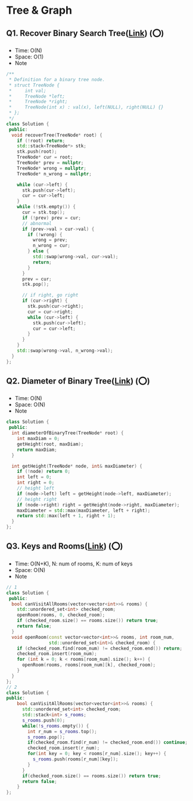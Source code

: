 # Tree & Graph

## Q1. Recover Binary Search Tree([Link](https://leetcode.com/problems/recover-binary-search-tree/)) (:o:)

- Time: O(N)
- Space: O(1)
- Note <br/> 
```cpp
/**
 * Definition for a binary tree node.
 * struct TreeNode {
 *     int val;
 *     TreeNode *left;
 *     TreeNode *right;
 *     TreeNode(int x) : val(x), left(NULL), right(NULL) {}
 * };
 */
class Solution {
 public:
  void recoverTree(TreeNode* root) {
    if (!root) return;
    std::stack<TreeNode*> stk;
    stk.push(root);
    TreeNode* cur = root;
    TreeNode* prev = nullptr;
    TreeNode* wrong = nullptr;
    TreeNode* n_wrong = nullptr;

    while (cur->left) {
      stk.push(cur->left);
      cur = cur->left;
    }
    while (!stk.empty()) {
      cur = stk.top();
      if (!prev) prev = cur;
      // abnormal
      if (prev->val > cur->val) {
        if (!wrong) {
          wrong = prev;
          n_wrong = cur;
        } else {
          std::swap(wrong->val, cur->val);
          return;
        }
      }
      prev = cur;
      stk.pop();

      // if right, go right
      if (cur->right) {
        stk.push(cur->right);
        cur = cur->right;
        while (cur->left) {
          stk.push(cur->left);
          cur = cur->left;
        }
      }
    }
    std::swap(wrong->val, n_wrong->val);
  }
};
```

## Q2. Diameter of Binary Tree([Link](https://leetcode.com/problems/diameter-of-binary-tree/)) (:o:)

- Time: O(N)
- Space: O(N)
- Note <br/> 

```cpp
class Solution {
 public:
  int diameterOfBinaryTree(TreeNode* root) {
    int maxDiam = 0;
    getHeight(root, maxDiam);
    return maxDiam;
  }

  int getHeight(TreeNode* node, int& maxDiameter) {
    if (!node) return 0;
    int left = 0;
    int right = 0;
    // height left
    if (node->left) left = getHeight(node->left, maxDiameter);
    // height right
    if (node->right) right = getHeight(node->right, maxDiameter);
    maxDiameter = std::max(maxDiameter, left + right);
    return std::max(left + 1, right + 1);
  }
};
```

## Q3. Keys and Rooms([Link](https://leetcode.com/problems/keys-and-rooms/)) (:o:)

- Time: O(N+K), N: num of rooms, K: num of keys
- Space: O(N)
- Note <br/> 

```cpp
// 1
class Solution {
 public:
  bool canVisitAllRooms(vector<vector<int>>& rooms) {
    std::unordered_set<int> checked_room;
    openRoom(rooms, 0, checked_room);
    if (checked_room.size() == rooms.size()) return true;
    return false;
  }
  void openRoom(const vector<vector<int>>& rooms, int room_num,
                std::unordered_set<int>& checked_room) {
    if (checked_room.find(room_num) != checked_room.end()) return;
    checked_room.insert(room_num);
    for (int k = 0; k < rooms[room_num].size(); k++) {
      openRoom(rooms, rooms[room_num][k], checked_room);
    }
  }
};
// 2
class Solution {
public:
    bool canVisitAllRooms(vector<vector<int>>& rooms) {
      std::unordered_set<int> checked_room;
      std::stack<int> s_rooms;
      s_rooms.push(0);
      while(!s_rooms.empty()) {
        int r_num = s_rooms.top();
        s_rooms.pop();
        if(checked_room.find(r_num) != checked_room.end()) continue;
        checked_room.insert(r_num);
        for(int key = 0; key < rooms[r_num].size(); key++) {
          s_rooms.push(rooms[r_num][key]);
        }
      }
      if(checked_room.size() == rooms.size()) return true;
      return false;
    }
};
```

